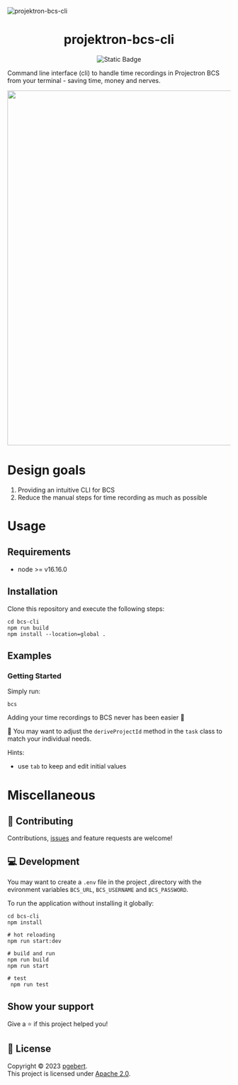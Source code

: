 ![projektron-bcs-cli](https://github.com/pgebert/projektron-bcs-cli/assets/6838540/6dca9cef-bc3b-4f55-9b01-f323b2a7db21)

<h1 align="center">projektron-bcs-cli</h1>

<p align="center">
 <img alt="Static Badge" src="https://img.shields.io/badge/BCS_Version-V21.4-blue">
</p>


Command line interface (cli) to handle time recordings in Projectron BCS from your terminal - saving time, money and
nerves.

<p align="center">
<img src="https://github.com/pgebert/projektron-bcs-cli/assets/6838540/ed9f7559-c5e0-497c-aa15-0491ba400b1c" width="800px" height="auto" />
</p>

# Design goals

1. Providing an intuitive CLI for BCS
2. Reduce the manual steps for time recording as much as possible

# Usage

## Requirements

- node >= v16.16.0

## Installation

Clone this repository and execute the following steps:

```shell
cd bcs-cli
npm run build
npm install --location=global .
```

## Examples

### Getting Started

Simply run:

```shell
bcs
```

Adding your time recordings to BCS never has been easier 🚀

📢 You may want to adjust the `deriveProjectId` method in the `task` class to match your individual needs.

Hints:

- use `tab` to keep and edit initial values

# Miscellaneous

## 🤝 Contributing

Contributions, [issues](https://github.com/pgebert/bcs-cli/issues) and feature requests are welcome!

## 💻 Development

You may want to create a `.env` file in the project ,directory with the evironment variables `BCS_URL`, `BCS_USERNAME`
and `BCS_PASSWORD`.

To run the application without installing it globally:

```shell
cd bcs-cli
npm install

# hot reloading
npm run start:dev

# build and run
npm run build
npm run start

# test
 npm run test
```

## Show your support

Give a ⭐️ if this project helped you!

## 📝 License

Copyright © 2023 [pgebert](https://github.com/pgebert).  
This project is licensed under [Apache 2.0](LICENSE).
